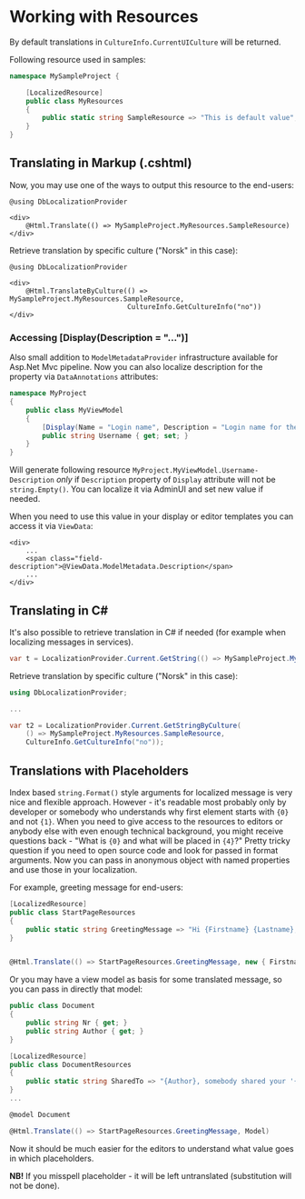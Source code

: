 # Working with Resources

By default translations in `CultureInfo.CurrentUICulture` will be returned.

Following resource used in samples:

```csharp
namespace MySampleProject {

    [LocalizedResource]
    public class MyResources
    {
        public static string SampleResource => "This is default value";
    }
}
```

## Translating in Markup (.cshtml)

Now, you may use one of the ways to output this resource to the end-users:

```
@using DbLocalizationProvider

<div>
    @Html.Translate(() => MySampleProject.MyResources.SampleResource)
</div>
```

Retrieve translation by specific culture ("Norsk" in this case):

```
@using DbLocalizationProvider

<div>
    @Html.TranslateByCulture(() => MySampleProject.MyResources.SampleResource,
                             CultureInfo.GetCultureInfo("no"))
</div>
```


### Accessing [Display(Description = "...")]
Also small addition to `ModelMetadataProvider` infrastructure available for Asp.Net Mvc pipeline. Now you can also localize description for the property via `DataAnnotations` attributes:

```csharp
namespace MyProject
{
    public class MyViewModel
    {
        [Display(Name = "Login name", Description = "Login name for the user is email.")]
        public string Username { get; set; }
    }
}
```

Will generate following resource `MyProject.MyViewModel.Username-Description` *only* if `Description` property of `Display` attribute will not be `string.Empty()`. You can localize it via AdminUI and set new value if needed.

When you need to use this value in your display or editor templates you can access it via `ViewData`:


```
<div>
    ...
    <span class="field-description">@ViewData.ModelMetadata.Description</span>
    ...
</div>
```


## Translating in C#

It's also possible to retrieve translation in C# if needed (for example when localizing messages in services).

```csharp
var t = LocalizationProvider.Current.GetString(() => MySampleProject.MyResources.SampleResource);
```

Retrieve translation by specific culture ("Norsk" in this case):

```csharp
using DbLocalizationProvider;

...

var t2 = LocalizationProvider.Current.GetStringByCulture(
    () => MySampleProject.MyResources.SampleResource,
    CultureInfo.GetCultureInfo("no"));
```


## Translations with Placeholders

Index based `string.Format()` style arguments for localized message is very nice and flexible approach. However - it's readable most probably only by developer or somebody who understands why first element starts with `{0}` and not `{1}`.
When you need to give access to the resources to editors or anybody else with even enough technical background, you might receive questions back - "What is `{0}` and what will be placed in `{4}`?" Pretty tricky question if you need to open source code and look for passed in format arguments.
Now you can pass in anonymous object with named properties and use those in your localization.

For example, greeting message for end-users:

```csharp
[LocalizedResource]
public class StartPageResources
{
    public static string GreetingMessage => "Hi {Firstname} {Lastname}, where would you like to click today?";
}


@Html.Translate(() => StartPageResources.GreetingMessage, new { Firstname = "John", Lastname = "Doe" })
```

Or you may have a view model as basis for some translated message, so you can pass in directly that model:

```csharp
public class Document
{
    public string Nr { get; }
    public string Author { get; }
}

[LocalizedResource]
public class DocumentResources
{
    public static string SharedTo => "{Author}, somebody shared your '{Nr}' document!";
}
...

@model Document

@Html.Translate(() => StartPageResources.GreetingMessage, Model)
```

Now it should be much easier for the editors to understand what value goes in which placeholders.

**NB!** If you misspell placeholder - it will be left untranslated (substitution will not be done).